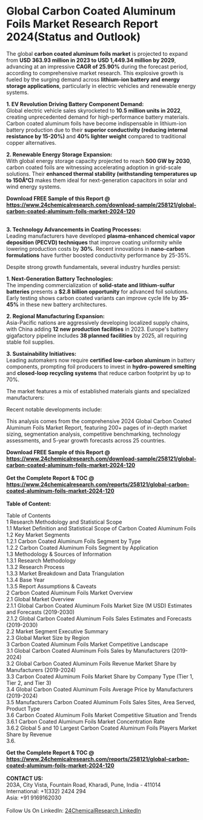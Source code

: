 <h1>Global Carbon Coated Aluminum Foils Market Research Report 2024(Status and Outlook)</h1><p>The global <strong>carbon coated aluminum foils market</strong> is projected to expand from <strong>USD 363.93 million in 2023 to USD 1,449.34 million by 2029</strong>, advancing at an impressive <strong>CAGR of 25.90%</strong> during the forecast period, according to comprehensive market research. This explosive growth is fueled by the surging demand across <strong>lithium-ion battery and energy storage applications</strong>, particularly in electric vehicles and renewable energy systems.</p><p><strong>1. EV Revolution Driving Battery Component Demand:</strong><br>
Global electric vehicle sales skyrocketed to <strong>10.5 million units in 2022</strong>, creating unprecedented demand for high-performance battery materials. Carbon coated aluminum foils have become indispensable in lithium-ion battery production due to their <strong>superior conductivity (reducing internal resistance by 15-20%)</strong> and <strong>40% lighter weight</strong> compared to traditional copper alternatives.</p><p><strong>2. Renewable Energy Storage Expansion:</strong><br>
With global energy storage capacity projected to reach <strong>500 GW by 2030</strong>, carbon coated foils are witnessing accelerating adoption in grid-scale solutions. Their <strong>enhanced thermal stability (withstanding temperatures up to 150Â°C)</strong> makes them ideal for next-generation capacitors in solar and wind energy systems.</p><div><b>Download FREE Sample of this Report @ 
            <a href="https://www.24chemicalresearch.com/download-sample/258121/global-carbon-coated-aluminum-foils-market-2024-120">
            https://www.24chemicalresearch.com/download-sample/258121/global-carbon-coated-aluminum-foils-market-2024-120</a></b></div><br><p><strong>3. Technology Advancements in Coating Processes:</strong><br>
Leading manufacturers have developed <strong>plasma-enhanced chemical vapor deposition (PECVD) techniques</strong> that improve coating uniformity while lowering production costs by <strong>30%</strong>. Recent innovations in <strong>nano-carbon formulations</strong> have further boosted conductivity performance by 25-35%.</p><p>Despite strong growth fundamentals, several industry hurdles persist:</p><p><strong>1. Next-Generation Battery Technologies:</strong><br>
The impending commercialization of <strong>solid-state and lithium-sulfur batteries</strong> presents a <strong>$2.8 billion opportunity</strong> for advanced foil solutions. Early testing shows carbon coated variants can improve cycle life by <strong>35-45%</strong> in these new battery architectures.</p><p><strong>2. Regional Manufacturing Expansion:</strong><br>
Asia-Pacific nations are aggressively developing localized supply chains, with China adding <strong>12 new production facilities</strong> in 2023. Europe's battery gigafactory pipeline includes <strong>38 planned facilities</strong> by 2025, all requiring stable foil supplies.</p><p><strong>3. Sustainability Initiatives:</strong><br>
Leading automakers now require <strong>certified low-carbon aluminum</strong> in battery components, prompting foil producers to invest in <strong>hydro-powered smelting</strong> and <strong>closed-loop recycling systems</strong> that reduce carbon footprint by up to 70%.</p><p>The market features a mix of established materials giants and specialized manufacturers:</p><p>Recent notable developments include:</p><p>This analysis comes from the comprehensive 2024 Global Carbon Coated Aluminum Foils Market Report, featuring 200+ pages of in-depth market sizing, segmentation analysis, competitive benchmarking, technology assessments, and 5-year growth forecasts across 25 countries.</p><div><b>Download FREE Sample of this Report @ 
            <a href="https://www.24chemicalresearch.com/download-sample/258121/global-carbon-coated-aluminum-foils-market-2024-120">
            https://www.24chemicalresearch.com/download-sample/258121/global-carbon-coated-aluminum-foils-market-2024-120</a></b></div><br><div><b>Get the Complete Report & TOC @ 
            <a href="https://www.24chemicalresearch.com/reports/258121/global-carbon-coated-aluminum-foils-market-2024-120">
            https://www.24chemicalresearch.com/reports/258121/global-carbon-coated-aluminum-foils-market-2024-120</a></b></div><br>
            <b>Table of Content:</b><p>Table of Contents<br />
1 Research Methodology and Statistical Scope<br />
1.1 Market Definition and Statistical Scope of Carbon Coated Aluminum Foils<br />
1.2 Key Market Segments<br />
1.2.1 Carbon Coated Aluminum Foils Segment by Type<br />
1.2.2 Carbon Coated Aluminum Foils Segment by Application<br />
1.3 Methodology & Sources of Information<br />
1.3.1 Research Methodology<br />
1.3.2 Research Process<br />
1.3.3 Market Breakdown and Data Triangulation<br />
1.3.4 Base Year<br />
1.3.5 Report Assumptions & Caveats<br />
2 Carbon Coated Aluminum Foils Market Overview<br />
2.1 Global Market Overview<br />
2.1.1 Global Carbon Coated Aluminum Foils Market Size (M USD) Estimates and Forecasts (2019-2030)<br />
2.1.2 Global Carbon Coated Aluminum Foils Sales Estimates and Forecasts (2019-2030)<br />
2.2 Market Segment Executive Summary<br />
2.3 Global Market Size by Region<br />
3 Carbon Coated Aluminum Foils Market Competitive Landscape<br />
3.1 Global Carbon Coated Aluminum Foils Sales by Manufacturers (2019-2024)<br />
3.2 Global Carbon Coated Aluminum Foils Revenue Market Share by Manufacturers (2019-2024)<br />
3.3 Carbon Coated Aluminum Foils Market Share by Company Type (Tier 1, Tier 2, and Tier 3)<br />
3.4 Global Carbon Coated Aluminum Foils Average Price by Manufacturers (2019-2024)<br />
3.5 Manufacturers Carbon Coated Aluminum Foils Sales Sites, Area Served, Product Type<br />
3.6 Carbon Coated Aluminum Foils Market Competitive Situation and Trends<br />
3.6.1 Carbon Coated Aluminum Foils Market Concentration Rate<br />
3.6.2 Global 5 and 10 Largest Carbon Coated Aluminum Foils Players Market Share by Revenue<br />
3.6.</p><div><b>Get the Complete Report & TOC @ 
            <a href="https://www.24chemicalresearch.com/reports/258121/global-carbon-coated-aluminum-foils-market-2024-120">
            https://www.24chemicalresearch.com/reports/258121/global-carbon-coated-aluminum-foils-market-2024-120</a></b></div><br><b>CONTACT US:</b><br>
            203A, City Vista, Fountain Road, Kharadi, Pune, India - 411014<br>
            International: +1(332) 2424 294<br>
            Asia: +91 9169162030 <br><br>
            Follow Us On LinkedIn: <a href="https://www.linkedin.com/company/24chemicalresearch/">24ChemicalResearch LinkedIn</a>